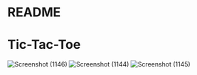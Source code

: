 # README

 
# Tic-Tac-Toe

![Screenshot (1146)](https://user-images.githubusercontent.com/72797450/140488835-439329b7-ee6a-49af-8ca7-7fe904c01f9c.png)
![Screenshot (1144)](https://user-images.githubusercontent.com/72797450/140488878-98e86334-fc81-4399-92a2-c784147337ac.png)
![Screenshot (1145)](https://user-images.githubusercontent.com/72797450/140488883-533c22d0-5e3c-4213-b8af-f329651fef9c.png)
